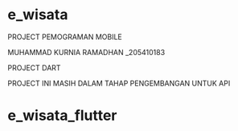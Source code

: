 # e_wisata

PROJECT PEMOGRAMAN MOBILE

MUHAMMAD KURNIA RAMADHAN \_205410183

PROJECT DART

PROJECT INI MASIH DALAM TAHAP PENGEMBANGAN UNTUK API
# e_wisata_flutter

